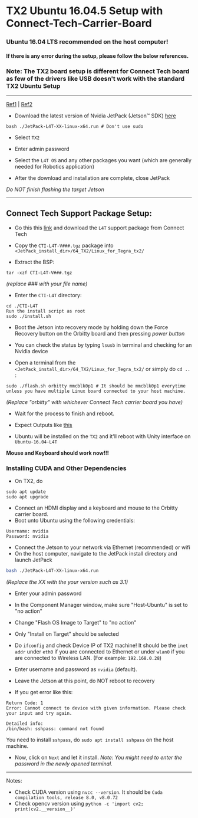# TX2 Ubuntu 16.04.5 Setup with Connect-Tech-Carrier-Board

### Ubuntu 16.04 LTS recommended on the host computer!
#### If there is any error during the setup, please follow the below references.

### Note: The TX2 board setup is different for Connect Tech board as few of the drivers like USB doesn't work with the standard TX2 Ubuntu Setup

***
[Ref1](https://github.com/chahatdeep/ubuntu-for-robotics/blob/master/Nvidia-TX2-JetPack-setup/Flashing-and-Setup-Guide-for-a-Connect-Tech-Carrier-Board.md) | 
[Ref2](https://github.com/chahatdeep/ubuntu-for-robotics/blob/master/Nvidia-TX2-JetPack-setup/default.md)

- Download the latest version of Nvidia JetPack (Jetson™ SDK) [here](https://developer.nvidia.com/embedded/jetpack)

```
bash ./JetPack-L4T-XX-linux-x64.run # Don't use sudo
```

- Select `TX2`

- Enter admin password

- Select the `L4T OS` and any other packages you want (which are generally needed for Robotics application)

- After the download and installation are complete, close JetPack

*Do NOT finish flashing the target Jetson*

<!-- - Kill Jetson Installer once you see this: -->

<!-- --[Image]-- -->

***


## Connect Tech Support Package Setup:
- Go this this [link](http://connecttech.com/product/orbitty-carrier-for-nvidia-jetson-tx2-tx1/) and download the `L4T` support package from Connect Tech
- Copy the `CTI-L4T-V###.tgz` package into `<JetPack_install_dir>/64_TX2/Linux_for_Tegra_tx2/`

- Extract the BSP:
```
tar -xzf CTI-L4T-V###.tgz
```
*(replace ### with your file name)*

- Enter the `CTI-L4T` directory:
```
cd ./CTI-L4T
Run the install script as root
sudo ./install.sh
```

- Boot the Jetson into recovery mode by holding down the Force Recovery button on the Orbitty board and then pressing *power button*

- You can check the status by typing `lsusb` in terminal and checking for an Nvidia device

- Open a terminal from the `<JetPack_install_dir>/64_TX2/Linux_for_Tegra_tx2/` or simply do `cd ..` :

```
sudo ./flash.sh orbitty mmcblk0p1 # It should be mmcblk0p1 everytime unless you have multiple Linux board connected to your host machine.
```
*(Replace "orbitty" with whichever Connect Tech carrier board you have)*

- Wait for the process to finish and reboot.

- Expect Outputs like [this](https://github.com/chahatdeep/ubuntu-for-robotics/blob/master/Nvidia-TX2-JetPack-setup/Terminal-Output.md)

- Ubuntu will be installed on the `TX2` and it'll reboot with Unity interface on `Ubuntu-16.04-L4T`

**Mouse and Keyboard should work now!!!**

### Installing CUDA and Other Dependencies

- On TX2, do 
```
sudo apt update
sudo apt upgrade
```

- Connect an HDMI display and a keyboard and mouse to the Orbitty carrier board.
- Boot unto Ubuntu using the following credentials:
```
Username: nvidia
Password: nvidia
```
- Connect the Jetson to your network via Ethernet (recommended) or wifi
- On the host computer, navigate to the JetPack install directory and launch JetPack
```sh
bash ./JetPack-L4T-XX-linux-x64.run
```
*(Replace the XX with the your version such as 3.1)*

- Enter your admin password

- In the Component Manager window, make sure "Host-Ubuntu" is set to "no action"

- Change "Flash OS Image to Target" to "no action"

- Only "Install on Target" should be selected 

<!-- --[Image here]-- -->

- Do `ifconfig` and check Device IP of TX2 machine! It should be the `inet addr` under `eth0` if you are connected to Ethernet or under `wlan0` if you are connected to Wireless LAN. (For example: `192.168.0.28`)
- Enter username and password as `nvidia` (default).
- Leave the Jetson at this point, do NOT reboot to recovery


- If you get error like this:
```
Return Code: 1
Error: Cannot connect to device with given information. Please check your input and try again.

Detailed info: 
/bin/bash: sshpass: command not found
```
You need to install `sshpass`, do `sudo apt install sshpass` on the host machine.

- Now, click on `Next` and let it install.
*Note: You might need to enter the password in the newly opened terminal.*


***

Notes: 

- Check CUDA version using `nvcc --version`. It should be `Cuda compilation tools, release 8.0, v8.0.72`
- Check opencv version using `python -c 'import cv2; print(cv2.__version__)'`

